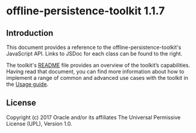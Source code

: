 # offline-persistence-toolkit 1.1.7 #

## Introduction ##

This document provides a reference to the offline-persistence-toolkit's JavaScript API. Links to JSDoc for each class can be found to the right.

The toolkit's [README](https://github.com/oracle/offline-persistence-toolkit/ "README") file provides an overview of the toolkit’s capabilities. Having read that document, you can find more information about how to implement a range of common and advanced use cases with the toolkit in the
[Usage guide](https://github.com/oracle/offline-persistence-toolkit/blob/master/USAGE.md "Usage guide").


## License ##
Copyright (c) 2017 Oracle and/or its affiliates The Universal Permissive License (UPL), Version 1.0.
